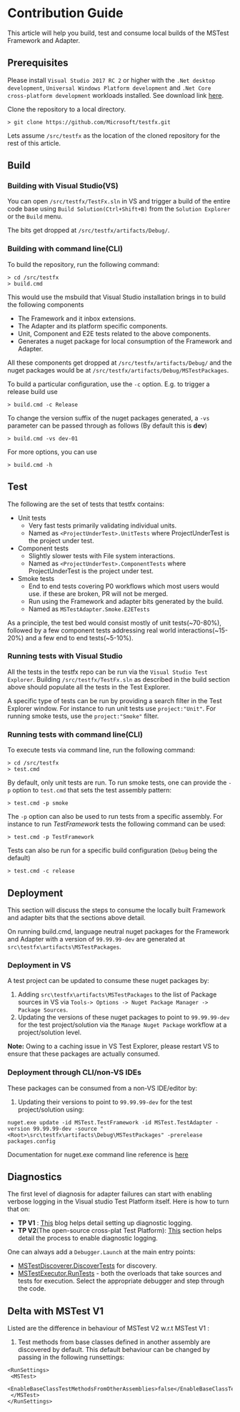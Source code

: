 # Contribution Guide

This article will help you build, test and consume local builds of the MSTest Framework and Adapter.

## Prerequisites
Please install `Visual Studio 2017 RC 2` or higher with the `.Net desktop development`, `Universal Windows Platform development` and `.Net Core cross-platform development` workloads installed. See download
link [here](https://www.microsoft.com/net/core#windowsvs2017).

Clone the repository to a local directory. 

```
> git clone https://github.com/Microsoft/testfx.git
```
Lets assume `/src/testfx` as the location of the cloned repository for the rest of this article.

## Build

### Building with Visual Studio(VS)

You can open `/src/testfx/TestFx.sln` in VS and trigger a build of the entire code base using `Build Solution(Ctrl+Shift+B)` from the `Solution Explorer` or the `Build` menu.

The bits get dropped at `/src/testfx/artifacts/Debug/`.

### Building with command line(CLI)

To build the repository, run the following command:

```
> cd /src/testfx
> build.cmd
```

This would use the msbuild that Visual Studio installation brings in to build the following components
* The Framework and it inbox extensions.
* The Adapter and its platform specific components.
* Unit, Component and E2E tests related to the above components.
* Generates a nuget package for local consumption of the Framework and Adapter.

All these components get dropped at `/src/testfx/artifacts/Debug/` and the nuget packages would be at `/src/testfx/artifacts/Debug/MSTestPackages`.

To build a particular configuration, use the `-c` option. E.g. to trigger a
release build use

```
> build.cmd -c Release
```

To change the version suffix of the nuget packages generated, a `-vs` parameter can be passed through as follows (By default this is **dev**)
```
> build.cmd -vs dev-01
```

For more options, you can use
```
> build.cmd -h
```

## Test

The following are the set of tests that testfx contains:

* Unit tests
    - Very fast tests primarily validating individual units.
    - Named as `<ProjectUnderTest>.UnitTests` where ProjectUnderTest is the project under test.
* Component tests
    - Slightly slower tests with File system interactions.
    - Named as `<ProjectUnderTest>.ComponentTests` where ProjectUnderTest is the project under test.
* Smoke tests
    - End to end tests covering P0 workflows which most users would use. if these are broken, PR will not be merged.
    - Run using the Framework and adapter bits generated by the build.
    - Named as `MSTestAdapter.Smoke.E2ETests`

As a principle, the test bed would consist mostly of unit tests(~70-80%), followed by a few component tests addressing real world interactions(~15-20%) and a few end to end tests(~5-10%).

### Running tests with Visual Studio

All the tests in the testfx repo can be run via the `Visual Studio Test Explorer`. Building `/src/testfx/TestFx.sln` as described in the build section above should populate all the tests in the Test Explorer.

A specific type of tests can be run by providing a search filter in the Test Explorer window.
For instance to run unit tests use `project:"Unit"`. For running smoke tests, use the `project:"Smoke"` filter.

### Running tests with command line(CLI)

To execute tests via command line, run the following command:

```
> cd /src/testfx
> test.cmd
```

By default, only unit tests are run. To run smoke tests, one can provide the `-p` option to `test.cmd` that sets the test assembly pattern:

```
> test.cmd -p smoke
```

The `-p` option can also be used to run tests from a specific assembly. For instance to run *TestFramework* tests the following command can be used:

```
> test.cmd -p TestFramework
```

Tests can also be run for a specific build configuration (`Debug` being the default)

```
> test.cmd -c release
```

## Deployment

This section will discuss the steps to consume the locally built Framework and adapter bits that the sections above detail.

On running build.cmd, language neutral nuget packages for the Framework and Adapter with a version of `99.99.99-dev` are generated at `src\testfx\artifacts\MSTestPackages`.

### Deployment in VS
A test project can be updated to consume these nuget packages by:
1. Adding `src\testfx\artifacts\MSTestPackages` to the list of Package sources in VS via `Tools-> Options -> Nuget Package Manager -> Package Sources`.
2. Updating the versions of these nuget packages to point to `99.99.99-dev` for the test project/solution via the `Manage Nuget Package` workflow at a project/solution level.

**Note:** Owing to a caching issue in VS Test Explorer, please restart VS to ensure that these packages are actually consumed.

### Deployment through CLI/non-VS IDEs
These packages can be consumed from a non-VS IDE/editor by:
1. Updating their versions to point to `99.99.99-dev` for the test project/solution using:
```
nuget.exe update -id MSTest.TestFramework -id MSTest.TestAdapter -version 99.99.99-dev -source "<Root>\src\testfx\artifacts\Debug\MSTestPackages" -prerelease packages.config
```

Documentation for nuget.exe command line reference is [here](https://docs.microsoft.com/en-us/nuget/tools/nuget-exe-cli-reference)

## Diagnostics

The first level of diagnosis for adapter failures can start with enabling verbose logging in the Visual studio Test Platform itself. Here is how to turn that on:

* **TP V1** : [This](https://blogs.msdn.microsoft.com/aseemb/2012/03/01/how-to-enable-ute-logs/) blog helps detail setting up diagnostic logging.
* **TP V2**(The open-source cross-plat Test Platform): [This](https://github.com/Microsoft/vstest-docs/blob/master/docs/diagnose.md#collect-traces-using-command-line) section helps detail the process to enable diagnostic logging.

One can always add a `Debugger.Launch` at the main entry points:
* [MSTestDiscoverer.DiscoverTests](https://github.com/Microsoft/testfx/blob/master/src/Adapter/MSTest.CoreAdapter/MSTestDiscoverer.cs) for discovery.
* [MSTestExecutor.RunTests](https://github.com/Microsoft/testfx/blob/master/src/Adapter/MSTest.CoreAdapter/MSTestExecutor.cs) - both the overloads that take sources and tests for execution.
 Select the appropriate debugger and step through the code.

 ## Delta with MSTest V1
 
 Listed are the difference in behaviour of MSTest V2 w.r.t MSTest V1 :
 1. Test methods from base classes defined in another assembly are discovered by default. This default behaviour can be changed by passing in the following runsettings:
 ```
 <RunSettings>    
  <MSTest> 
    <EnableBaseClassTestMethodsFromOtherAssemblies>false</EnableBaseClassTestMethodsFromOtherAssemblies> 
  </MSTest> 
</RunSettings>
```
